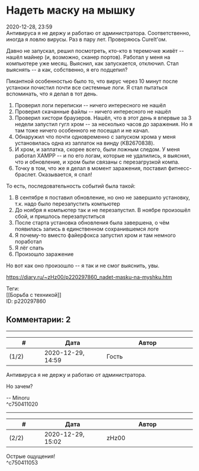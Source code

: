 Надеть маску на мышку
=====================

  
2020-12-28, 23:59  
 Антивируса я не держу и работаю от администратора. Соответственно, иногда я ловлю вирусы. Раз в пару лет. Проверяюсь CureIt'ом.   
   
 Давно не запускал, решил посмотреть, кто-кто в теремочке живёт -- нашёл майнер (и, возможно, сканер портов). Работал у меня на компьютере уже месяц. Выяснил, как запускается, отключил. Стал выяснять -- а как, собственно, я его подцепил?   
   
 Пикантной особенностью было то, что вирус через 10 минут после устаноки почистил почти все системные логи. Я стал пытаться вспоминать, что я делал в тот день.   
   
 1) Проверил логи переписки -- ничего интересного не нашёл   
 2) Проверил скачанные файлы -- ничего интересного не нашёл   
 3) Проверил хистори браузеров. Нашёл, что в этот день я впервые за 3 недели запустил гугл хром -- за несколько часов до заражения. Но я там тоже ничего особенного не посещал и не качал.   
 4) Обнаружил что почти одновременно с запуском хрома у меня установилась одна из заплаток на винду (KB2670838).   
 5) И хром, и заплатка, скорее всего, были ложным следом. У меня работал XAMPP -- и по его логам, которые не удалились, я выяснил, что и обновление, и хром были связаны с перезагрузкой компа.   
 6) Точку в том, что же я делал в момент заражения, поставил фитнесс-браслет. Оказывается, я спал!   
   
 То есть, последовательность событий была такой:   
 1) В сентябре я поставил обновление, но оно не завершило установку, т.к. надо было перезапустить компьютер   
 2) До ноября я компьютер так и не перезапустил. В ноябре произошёл сбой, и пришлось перезапуститься   
 3) После старта установка обновления была завершена, о чём появилась запись в единственном сохранившемся логе   
 4) Я почему-то вместо файерфокса запустил хром и там немного поработал   
 5) Я лёг спать   
 6) Произошло заражение   
   
 Но вот как оно произошло -- я так и не смог выяснить, увы.   
  
<https://diary.ru/~zHz00/p220297860_nadet-masku-na-myshku.htm>  
  
Теги:  
[[Борьба с техникой]]  
ID: p220297860  


Комментарии: 2
--------------

  


---



|         #         |              Дата              |                     Автор                     |           ID           |
| --- | --- | --- | --- |
| (1/2) | 2020-12-29, 14:59 | Гость | c750411020 |

  
  Антивируса я не держу и работаю от администратора.    
   
 Но зачем?   
   
 -- Minoru   
 ^c750411020

---



|         #         |              Дата              |                     Автор                     |           ID           |
| --- | --- | --- | --- |
| (2/2) | 2020-12-29, 15:02 | zHz00 | c750411053 |

  
 Острые ощущения!   
 ^c750411053